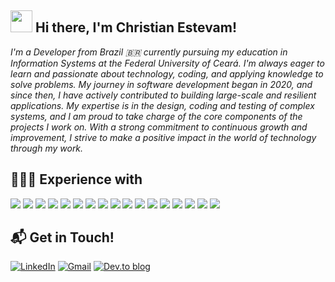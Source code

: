 ## <img src="https://media.giphy.com/media/hvRJCLFzcasrR4ia7z/giphy.gif" width="35px" height="35px"> Hi there, I'm Christian Estevam! </h2>

  <p><i>
I'm a Developer from Brazil 🇧🇷 currently pursuing my education in Information Systems at the Federal University of Ceará. I'm always eager to learn and passionate about technology, coding, and applying knowledge to solve problems. My journey in software development began in 2020, and since then, I have actively contributed to building large-scale and resilient applications. My expertise is in the design, coding and testing of complex systems, and I am proud to take charge of the core components of the projects I work on. With a strong commitment to continuous growth and improvement, I strive to make a positive impact in the world of technology through my work.

  </i></p>

## 👨🏻‍💻 Experience with 
<div>
  <img src="https://img.shields.io/badge/java-%23ED8B00.svg?&style=for-the-badge&logo=java&logoColor=white"/>
  <img src="https://img.shields.io/badge/spring%20-%236DB33F.svg?&style=for-the-badge&logo=spring&logoColor=white"/>
  <img src="https://img.shields.io/badge/JavaScript-323330?style=for-the-badge&logo=javascript&logoColor=F7DF1E">
  <img src="https://img.shields.io/badge/typescript-%23007ACC.svg?style=for-the-badge&logo=typescript&logoColor=white">
  <img src="https://img.shields.io/badge/node.js%20-%2343853D.svg?&style=for-the-badge&logo=node.js&logoColor=white"/>
  <img src="https://img.shields.io/badge/Python-000000?style=for-the-badge&logo=python&logoColor=blue">
  <img src="https://img.shields.io/badge/React-20232A?style=for-the-badge&logo=react&logoColor=61DAFB">
  <img src="https://img.shields.io/badge/tailwindcss%20-%2338B2AC.svg?&style=for-the-badge&logo=tailwind-css&logoColor=white"/>
  <img src="https://img.shields.io/badge/Express-000000?style=for-the-badge&logo=express&logoColor=white">
  <img src="https://img.shields.io/badge/nestjs%20-%23E0234E.svg?&style=for-the-badge&logo=nestjs&logoColor=white" />
  <img src="https://img.shields.io/badge/mysql-%2300f.svg?&style=for-the-badge&logo=mysql&logoColor=white"/> 
  <img src ="https://img.shields.io/badge/postgres-%23316192.svg?&style=for-the-badge&logo=postgresql&logoColor=white"/>
  <img src ="https://img.shields.io/badge/oracle%20-%23F00000.svg?&style=for-the-badge&logo=oracle&logoColor=white" />
  <img src="https://img.shields.io/badge/jenkins%20-%232C5263.svg?&style=for-the-badge&logo=jenkins&logoColor=white"/>
  <img src="https://img.shields.io/badge/docker%20-%230db7ed.svg?&style=for-the-badge&logo=docker&logoColor=white"/>
  <img src="https://img.shields.io/badge/AWS%20-%23FF9900.svg?&style=for-the-badge&logo=amazon-aws&logoColor=white"/>
  <img src="https://img.shields.io/badge/kubernetes-%23326ce5.svg?style=for-the-badge&logo=kubernetes&logoColor=white"/>
 </div>
 
 ##  📬 Get in Touch! 

[![LinkedIn](https://img.shields.io/badge/linkedin-%230077B5.svg?style=for-the-badge&logo=linkedin&logoColor=white)](https://www.linkedin.com/in/christian-estevam-barbosa/)
[![Gmail](https://img.shields.io/badge/Mail-D14836?style=for-the-badge&logo=gmail&logoColor=white)](mailto:christianestevamb@gmail.com)
[![Dev.to blog](https://img.shields.io/badge/dev.to-0A0A0A?style=for-the-badge&logo=dev.to&logoColor=white)](https://dev.to/christianestevam/)

